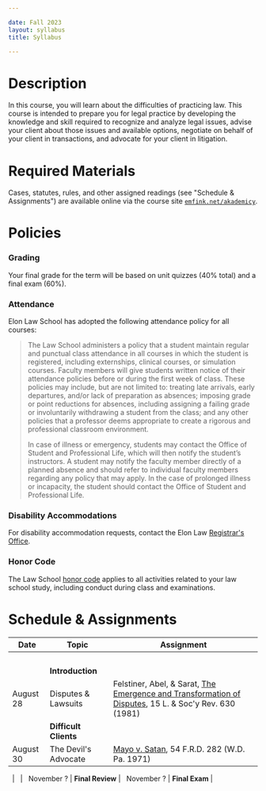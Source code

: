 ```yaml
---

date: Fall 2023
layout: syllabus
title: Syllabus

---
```


# Description

In this course, you will learn about the difficulties of practicing law. This course is intended to prepare you for legal practice by developing the knowledge and skill required to recognize and analyze legal issues, advise your client about those issues and available options, negotiate on behalf of your client in transactions, and advocate for your client in litigation.

# Required Materials

Cases, statutes, rules, and other assigned readings (see "Schedule & Assignments") are available online via the course site [`emfink.net/akademicy`](https://www.emfink.net/akademicky).

# Policies

### Grading

Your final grade for the term will be based on unit quizzes (40% total) and a final exam (60%).

### Attendance

Elon Law School has adopted the following attendance policy for all courses:

> The Law School administers a policy that a student maintain regular and punctual class attendance in all courses in which the student is registered, including externships, clinical courses, or simulation courses. Faculty members will give students written notice of their attendance policies before or during the first week of class. These policies may include, but are not limited to: treating late arrivals, early departures, and/or lack of preparation as absences; imposing grade or point reductions for absences, including assigning a failing grade or involuntarily withdrawing a student from the class; and any other policies that a professor deems appropriate to create a rigorous and professional classroom environment.
>
> In case of illness or emergency, students may contact the Office of Student and Professional Life, which will then notify the student’s instructors. A student may notify the faculty member directly of a planned absence and should refer to individual faculty members regarding any policy that may apply. In the case of prolonged illness or incapacity, the student should contact the Office of Student and Professional Life.

### Disability Accommodations

For disability accommodation requests, contact the Elon Law [Registrar's Office](https://www.elon.edu/e/law/academics/registrar-office/index.html).

### Honor Code

The Law School [honor code](https://www.elon.edu/e/law/student-experience/honor-code.html) applies to all activities related to your law school study, including conduct during class and examinations.

# Schedule & Assignments

 **Date** | **Topic**  | **Assignment**
--|---|--
 &nbsp; | &nbsp; | &nbsp;
 &nbsp; | **Introduction** | &nbsp; 
 August 28 | Disputes & Lawsuits | Felstiner, Abel, & Sarat, [The Emergence and Transformation of Disputes](https://www.emfink.net/akademicky/readings/Mayo_Satan), 15 L. & Soc'y Rev. 630 (1981)
 &nbsp; | **Difficult Clients** | &nbsp; 
 August 30 | The Devil's Advocate | [Mayo v. Satan](https://www.emfink.net/akademicky/cases/Mayo_Satan), 54 F.R.D. 282 (W.D. Pa. 1971)

 &nbsp; |  &nbsp; |  &nbsp;
 November ? | **Final Review** | &nbsp;
 November ? | **Final Exam** | &nbsp;

